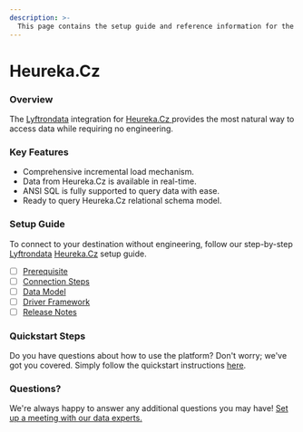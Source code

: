 ```yaml
---
description: >-
  This page contains the setup guide and reference information for the Heureka.Cz source connector.
---
```


# Heureka.Cz

### Overview

The [Lyftrondata](https://www.lyftrondata.com/) integration for [Heureka.Cz](https://www.lyftrondata.com/integration/heureka.cz/)[ ](https://www.lyftrondata.com/integration/heureka.cz/)provides the most natural way to access data while requiring no engineering.

### Key Features

* Comprehensive incremental load mechanism.
* Data from Heureka.Cz is available in real-time.&#x20;
* ANSI SQL is fully supported to query data with ease.
* Ready to query Heureka.Cz relational schema model.

### Setup Guide

To connect to your destination without engineering, follow our step-by-step [Lyftrondata](https://www.lyftrondata.com/)  [Heureka.Cz](https://www.lyftrondata.com/integration/heureka.cz/) setup guide.

* [ ] [Prerequisite](../../marketing-analytics/heureka.cz/prerequisite.md)
* [ ] [Connection Steps](../../marketing-analytics/heureka.cz/connection-steps.md)
* [ ] [Data Model](../../marketing-analytics/heureka.cz/data-model/)
* [ ] [Driver Framework](../../marketing-analytics/heureka.cz/driver-framework/)
* [ ] [Release Notes](../../marketing-analytics/heureka.cz/release-notes.md)

### Quickstart Steps

Do you have questions about how to use the platform? Don't worry; we've got you covered. Simply follow the quickstart instructions [here](../../../quickstart-steps.md).

### Questions? <a href="#questions" id="questions"></a>

We're always happy to answer any additional questions you may have! [Set up a meeting with our data experts.](https://www.lyftrondata.com/book-a-meeting/)

